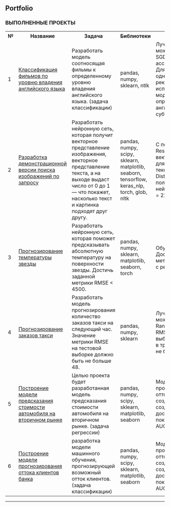## Portfolio

<!--
**ALeksandrUrvanov/AleksandrUrvanov** is a ✨ _special_ ✨ repository because its `README.md` (this file) appears on your GitHub profile.

Here are some ideas to get you started:

- 🔭 I’m currently working on ...
- 🌱 I’m currently learning ...
- 👯 I’m looking to collaborate on ...
- 🤔 I’m looking for help with ...
- 💬 Ask me about ...
- 📫 How to reach me: ...
- 😄 Pronouns: ...
- ⚡ Fun fact: ...
-->
### **ВЫПОЛНЕННЫЕ ПРОЕКТЫ**

<table>
  
<tr>
  <th>№</th>
  <th>Название</th>
  <th>Задача</th>
  <th>Библиотеки</th>
  <th>Итоги</th>
</tr> 

<tr>
  <td>1</td>
  <td><a href = "https://github.com/ALeksandrUrvanov/subtitles_english_level"> Классификация фильмов по уровню владения английского языка </a> </td>
  <td>Разработать модель соотносящая фильмы к определенному уровню владения английского языка. (задача классификации)</td>
  <td> pandas, numpy, sklearn, ntlk </td>
  <td> Лучшей моделью можно считать SGDClassifier c accuracy = 0.951220. Для заказчика однозначно рекомендую использовать эту модель для определения уровня английского языка по субтитрам.</td>
</tr>

<tr>
  <td>2</td>
  <td><a href = "https://github.com/ALeksandrUrvanov/search_for_images_on_demand"> Разработка демонстрационной версии поиска изображений по запросу </a> </td>
  <td> Разработать нейронную сеть, которая получит векторное представление изображения, векторное представление текста, а на выходе выдаст число от 0 до 1 — что покажет, насколько текст и картинка подходят друг другу. </td>
  <td> pandas, numpy, scipy, sklearn, matplotlib, seaborn, tensorflow, keras_nlp, torch, glob, nltk</td>
  <td> С помощью сети ResNet50 векторизировали фото, для векторизации текстов использовали DistilBert. Обучили полносвязную нейронную сеть, RMSE = 21.97%. </td>
</tr>

<tr>
  <td>3</td>
  <td><a href = "https://github.com/ALeksandrUrvanov/predictions_temperature_stars"> Прогнозирование температуры звезды </a> </td>
  <td> Разработать нейронную сеть, которая поможет предсказывать абсолютную температуру на поверхности звезды. Достичь заданной метрики RMSE < 4500. </td>
  <td> pandas, numpy, sklearn, matplotlib, seaborn, torch </td>
  <td> Обучили нейросеть. Достигли заданной метрики RMSE < 4500, с результатом 4491. </td>
</tr>

<tr>
  <td>4</td>
  <td><a href = "https://github.com/ALeksandrUrvanov/predictions_orders_taxi"> Прогнозирование заказов такси </a> </td>
  <td> Разработать модель прогнозирования количество заказов такси на следующий час. Значение метрики RMSE на тестовой выборке должно быть не больше 48. </td>
  <td> pandas, numpy, sklearn </td>
  <td> Лучшей моделью можно считать RandomForestRegressor. RMSE на тестовой выборке 46, что входит в требуемый диапазон не больше 48. </td>
</tr>








<tr>
  <td>5</td>
  <td><a href = "https://github.com/ALeksandrUrvanov/used_cars_price"> Построение модели предсказания стоимости автомобиля на вторичном рынке </a> </td>
  <td>Целью проекта будет разработанная модель предсказания стоимости автомобиля на вторичном рынке. (задача регрессии)</td>
  <td> pandas, numpy, scipy, sklearn, matplotlib, seaborn </td>
  <td> Модель прогнозирования оттока клиентов создана. Качество созданной модели достигло заданного показателя F1 = 0,60; AUC-ROC = 0,85.</td>
</tr>

<tr>
  <td>6</td>
  <td><a href = "https://github.com/ALeksandrUrvanov/churn_bank_customers"> Построение модели прогнозирования оттока клиентов банка </a></td>
  <td>разработка модели машинного обучения, прогнозирующей возможный отток клиентов. (задача классификации)</td>
  <td>pandas, numpy, scipy, sklearn, matplotlib, seaborn </td>
  <td> Модель прогнозирования оттока клиентов создана. Качество созданной модели достигло заданного показателя F1 = 0,60; AUC-ROC = 0,85.</td>
</tr>

</table>

---





